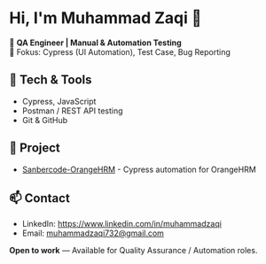 # Hi, I'm Muhammad Zaqi 👋

🚀 **QA Engineer | Manual & Automation Testing**  
🔭 Fokus: Cypress (UI Automation), Test Case, Bug Reporting

## 🔧 Tech & Tools
- Cypress, JavaScript
- Postman / REST API testing
- Git & GitHub

## 📂 Project
- [Sanbercode-OrangeHRM](https://github.com/MuhammadZaqi732/Sanbercode-OrangeHRM.git) - Cypress automation for OrangeHRM

## 📫 Contact
- LinkedIn: https://www.linkedin.com/in/muhammadzaqi  
- Email: muhammadzaqi732@gmail.com

**Open to work** — Available for Quality Assurance / Automation roles.
